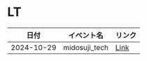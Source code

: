# LT

| 日付       | イベント名    | リンク                                                            |
| ---------- | ------------- | ----------------------------------------------------------------- |
| 2024-10-29 | midosuji_tech | [Link](https://www.orangekame3.net/LT/midousuji-tech/README.html) |
